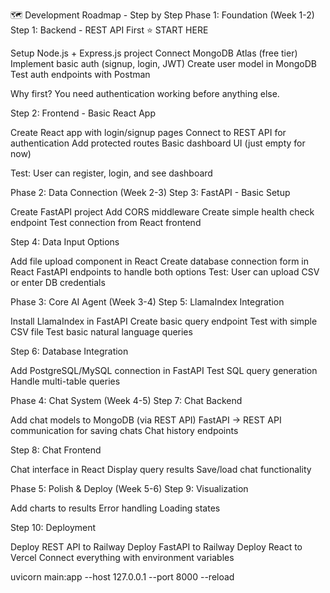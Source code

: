 🗺️ Development Roadmap - Step by Step
Phase 1: Foundation (Week 1-2)
Step 1: Backend - REST API First ⭐ START HERE

Setup Node.js + Express.js project
Connect MongoDB Atlas (free tier)
Implement basic auth (signup, login, JWT)
Create user model in MongoDB
Test auth endpoints with Postman

Why first? You need authentication working before anything else.

Step 2: Frontend - Basic React App

Create React app with login/signup pages
Connect to REST API for authentication
Add protected routes
Basic dashboard UI (just empty for now)

Test: User can register, login, and see dashboard

Phase 2: Data Connection (Week 2-3)
Step 3: FastAPI - Basic Setup

Create FastAPI project
Add CORS middleware
Create simple health check endpoint
Test connection from React frontend

Step 4: Data Input Options

Add file upload component in React
Create database connection form in React
FastAPI endpoints to handle both options
Test: User can upload CSV or enter DB credentials


Phase 3: Core AI Agent (Week 3-4)
Step 5: LlamaIndex Integration

Install LlamaIndex in FastAPI
Create basic query endpoint
Test with simple CSV file
Test basic natural language queries

Step 6: Database Integration

Add PostgreSQL/MySQL connection in FastAPI
Test SQL query generation
Handle multi-table queries


Phase 4: Chat System (Week 4-5)
Step 7: Chat Backend

Add chat models to MongoDB (via REST API)
FastAPI → REST API communication for saving chats
Chat history endpoints

Step 8: Chat Frontend

Chat interface in React
Display query results
Save/load chat functionality


Phase 5: Polish & Deploy (Week 5-6)
Step 9: Visualization

Add charts to results
Error handling
Loading states

Step 10: Deployment

Deploy REST API to Railway
Deploy FastAPI to Railway
Deploy React to Vercel
Connect everything with environment variables


 uvicorn main:app --host 127.0.0.1 --port 8000 --reload